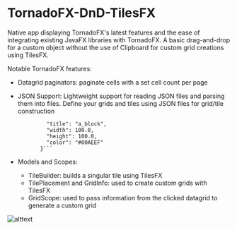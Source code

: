 # TornadoFX-DnD-TilesFX

Native app displaying TornadoFX's latest features and the ease of integrating existing JavaFX libraries with TornadoFX.
A basic drag-and-drop for a custom object without the use of Clipboard for custom grid creations using TilesFX.  

Notable TornadoFX features:
 - Datagrid paginators: paginate cells with a set cell count per page
 - JSON Support: Lightweight support for reading JSON files and parsing them into files.  Define your grids and tiles using   JSON files for grid/tile construction
      
      ```   {
               "title": "a_block",
               "width": 100.0,
               "height": 100.0,
               "color": "#00AEEF"
             }```

 - Models and Scopes: 
    - TileBuilder: builds a singular tile using TilesFX
    - TilePlacement and GridInfo: used to create custom grids with TilesFX
    - GridScope: used to pass information from the clicked datagrid to generate a custom grid
    
![alttext](https://github.com/ahinchman1/TornadoFX-DnD-TilesFX/blob/master/readme.png)
